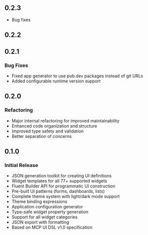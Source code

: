 
## 0.2.3

* Bug fixes

## 0.2.2

## 0.2.1

### Bug Fixes
- Fixed app generator to use pub.dev packages instead of git URLs
- Added configurable runtime version support

## 0.2.0

### Refactoring
- Major internal refactoring for improved maintainability
- Enhanced code organization and structure
- Improved type safety and validation
- Better separation of concerns

## 0.1.0

### Initial Release

- JSON generation toolkit for creating UI definitions
- Widget templates for all 77+ supported widgets
- Fluent Builder API for programmatic UI construction
- Pre-built UI patterns (forms, dashboards, lists)
- Complete theme system with light/dark mode support
- Theme binding expressions
- Application configuration generator
- Type-safe widget property generation
- Support for all widget categories
- JSON export with formatting
- Based on MCP UI DSL v1.0 specification